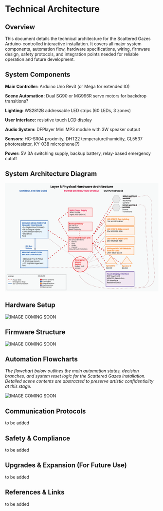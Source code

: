 # Technical Architecture
## Overview

This document details the technical architecture for the Scattered Gazes Arduino-controlled interactive installation. It covers all major system components, automation flow, hardware specifications, wiring, firmware design, safety protocols, and integration points needed for reliable operation and future development.

## System Components

**Main Controller:** Arduino Uno Rev3 (or Mega for extended IO)

**Scene Automation:** Dual SG90 or MG996R servo motors for backdrop transitions?

**Lighting:** WS2812B addressable LED strips (60 LEDs, 3 zones)

**User Interface:** resistive touch LCD display

**Audio System:** DFPlayer Mini MP3 module with 3W speaker output

**Sensors**: HC-SR04 proximity, DHT22 temperature/humidity, GL5537 photoresistor, KY-038 microphone(?)

**Power:** 5V 3A switching supply, backup battery, relay-based emergency cutoff

## System Architecture Diagram

![System Architecture - Physical Hardware Level 1](../images/SG_system_architecture_physical_hardware_v1.png)


## Hardware Setup

![IMAGE COMING SOON](images/my_image.png)

## Firmware Structure

![IMAGE COMING SOON](images/my_image.png)

## Automation Flowcharts

*The flowchart below outlines the main automation states, decision branches, and system reset logic for the Scattered Gazes installation. Detailed scene contents are abstracted to preserve artistic confidentiality at this stage.*

![IMAGE COMING SOON](images/my_image.png)

## Communication Protocols

to be added

## Safety & Compliance

to be added

## Upgrades & Expansion (For Future Use)

to be added

## References & Links

to be added
